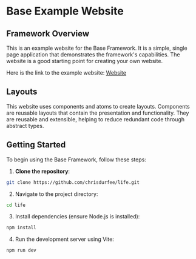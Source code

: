 # Base Example Website

## Framework Overview

This is an example website for the Base Framework. It is a simple, single page application that demonstrates the framework's capabilities. The website is a good starting point for creating your own website.

Here is the link to the example website: [Website](https://chrisdurfee.github.io/life/)

## Layouts

This website uses components and atoms to create layouts. Components are reusable layouts that contain the presentation and functionality. They are reusable and extensible, helping to reduce redundant code through abstract types.

## Getting Started

To begin using the Base Framework, follow these steps:

1. **Clone the repository**:
```bash
git clone https://github.com/chrisdurfee/life.git
```

2. Navigate to the project directory:
```bash
cd life
```
3. Install dependencies (ensure Node.js is installed):
```bash
npm install
```

4. Run the development server using Vite:
```bash
npm run dev
```